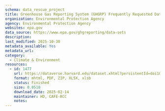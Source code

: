 ```yaml
---
schema: data_rescue_project 
title: Greenhouse Gas Reporting System (GHGRP) Frequently Requested Datasets
organization: Environmental Protection Agency
agency: Environmental Protection Agency
websites: epa.gov
data_source: https://www.epa.gov/ghgreporting/data-sets
description: 
last_modified: 2025-10-30
metadata_available: Yes
metadata_url: 
category:
  - Climate & Environment 
resources:
  - id: 1477
    url: https://dataverse.harvard.edu/dataset.xhtml?persistentId=doi10.7910/DVN/J5TMCS
    format: mhtml, PDF, ZIP, XLSX, xlsb
    status: Finished
    size: 0.0518
    download_date: 2025-02-14
    maintainer: HD, CAFE-RCC
    notes: 
---
```

